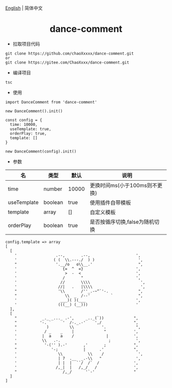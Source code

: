 [English](./README.md) | 简体中文

<h1 align="center">dance-comment</h1>


- 拉取项目代码
```
git clone https://github.com/chaoXxxxx/dance-comment.git
or
git clone https://gitee.com/ChaoXxxx/dance-comment.git
```

- 编译项目
```
tsc
```

- 使用
```
import DanceComment from 'dance-comment'
```
```
new DanceComment().init()
```
```
const config = {
  time: 10000,
  useTemplate: true,
  orderPlay: true,
  template: []
}

new DanceComment(config).init()
```

- 参数

名 | 类型 | 默认 | 说明
-|-|-|-
time | number | 10000 | 更换时间ms(小于100ms则不更换)
useTemplate | boolean | true | 使用插件自带模板
template | array | [] | 自定义模板
orderPlay | boolean | true | 是否按循序切换,false为随机切换


```
config.template => array
[
  [
    '                 .--,       .--,                    ',
    '                ( (  \\.---./  ) )                   ',
    "                 '.__/o   o\\__.'                    ",
    '                    {=  ^  =}                       ',
    '                     >  -  <                        ',
    '                    /       "                       ',
    '                   //       \\\\                      ',
    '                  //|   .   |\\\\                     ',
    "                  '\\       /''_.-~^`'-.             ",
    "                     \\  _  /--'         `           ",
    '                   ___)( )(___                      ',
    '                  (((__) (__)))                     '
  ],
  [
    "           _._ _..._ .-',     _.._(`))             ",
    "          '-. `     '  /-._.-'    ',/              ",
    "             )         \\            '.             ",
    '            / _    _    |             "            ',
    '           |  a    a    /              |           ',
    '           \\   .-.                     ;           ',
    "            '-('' ).-'       ,'       ;            ",
    "               '-;           |      .'             ",
    '                  \\           \\    /               ',
    '                  | 7  .__  _.-\\   "               ',
    '                  | |  |  ``/  /`  /               ',
    '                 /,_|  |   /,_/   /                ',
    "                    /,_/      '`-'                 "
  ]
]
```